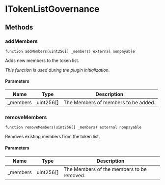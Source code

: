 # ITokenListGovernance









## Methods

### addMembers

```solidity
function addMembers(uint256[] _members) external nonpayable
```

Adds new members to the token list.

*This function is used during the plugin initialization.*

#### Parameters

| Name | Type | Description |
|---|---|---|
| _members | uint256[] | The Members of members to be added. |

### removeMembers

```solidity
function removeMembers(uint256[] _members) external nonpayable
```

Removes existing members from the token list.



#### Parameters

| Name | Type | Description |
|---|---|---|
| _members | uint256[] | The Members of the members to be removed. |




